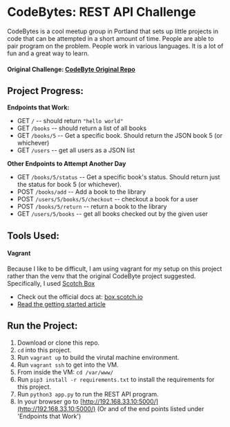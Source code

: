# CodeBytes: REST API Challenge
CodeBytes is a cool meetup group in Portland that sets up little 
projects in code that can be attempted in a short amount of time.
People are able to pair program on the problem. People work in 
various languages. It is a lot of fun and a great way to learn.

#### Original Challenge: [CodeByte Original Repo](https://github.com/CodeBytes-PDX/rest-api-challenge)

## Project Progress:
**Endpoints that Work:**
* GET `/` -- should return `"hello world"`
* GET `/books` -- should return a list of all books
* GET `/books/5` -- Get a specific book. Should return the JSON book 5 (or whichever)
* GET `/users` -- get all users as a JSON list

**Other Endpoints to Attempt Another Day**
* GET `/books/5/status` -- Get a specific book's status. Should return just the status for book 5 (or whichever).
* POST `/books/add` -- Add a book to the library
* POST `/users/5/books/5/checkout` -- checkout a book for a user
* POST `/books/5/return` -- return a book to the library
* GET `/users/5/books` -- get all books checked out by the given user



## Tools Used:

#### Vagrant
Because I like to be difficult, I am using vagrant for my setup on this 
project rather than the venv that the original CodeByte project suggested. 
Specifically, I used [Scotch Box]((https://box.scotch.io))
* Check out the official docs at: [box.scotch.io](https://box.scotch.io)
* [Read the getting started article](https://scotch.io/bar-talk/introducing-scotch-box-a-vagrant-lamp-stack-that-just-works)

## Run the Project:
1. Download or clone this repo.
1. ``` cd ``` into this project.
1. Run ``` vagrant up ``` to build the virutal machine environment.
1. Run ``` vagrant ssh ``` to get into the VM.
1. From inside the VM: ``` cd /var/www/ ```
1. Run ``` pip3 install -r requirements.txt ``` to install the requirements for this project.
1. Run ``` python3 app.py ``` to run the REST API program.
1. In your browser go to [http://192.168.33.10:5000/](http://192.168.33.10:5000/) (Or and of the end points listed under 'Endpoints that Work')

